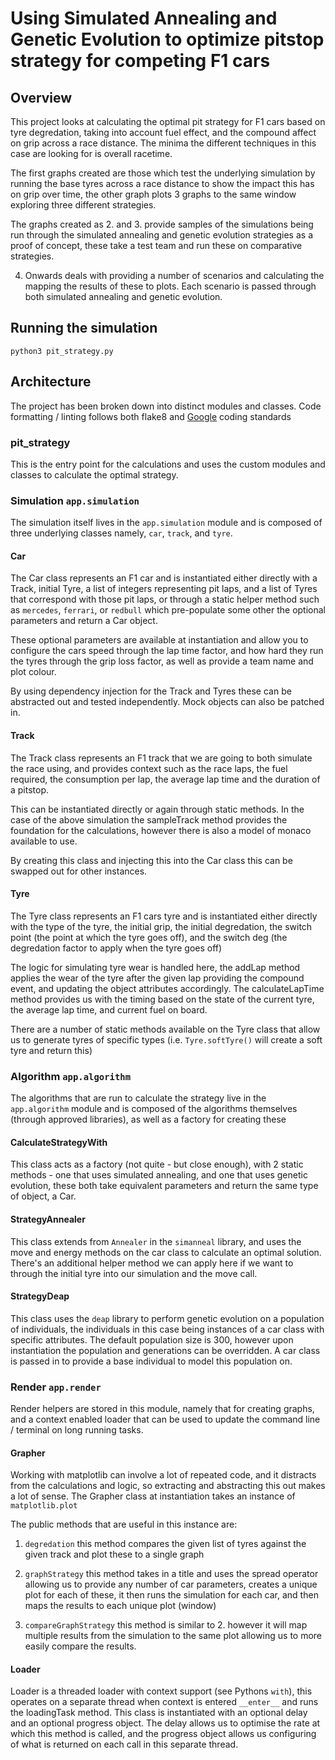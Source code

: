 # Using Simulated Annealing and Genetic Evolution to optimize pitstop strategy for competing F1 cars

## Overview
This project looks at calculating the optimal pit strategy for F1 cars based on tyre degredation, taking into account fuel effect, and the compound affect on grip across a race distance. The minima the different techniques in this case are looking for is overall racetime.

The first graphs created are those which test the underlying simulation by running the base tyres across a race distance to show the impact this has on grip over time, the other graph plots 3 graphs to the same window exploring three different strategies.

The graphs created as 2. and 3. provide samples of the simulations being run through the simulated annealing and genetic evolution strategies as a proof of concept, these take a test team and run these on comparative strategies.

4. Onwards deals with providing a number of scenarios and calculating the mapping the results of these to plots. Each scenario is passed through both simulated annealing and genetic evolution.


## Running the simulation

```
python3 pit_strategy.py
```

## Architecture
The project has been broken down into distinct modules and classes.
Code formatting / linting follows both flake8 and [Google](https://github.com/google/yapf) coding standards

### pit_strategy
This is the entry point for the calculations and uses the custom modules and classes to calculate the optimal strategy.

### Simulation  `app.simulation`
The simulation itself lives in the `app.simulation` module and is composed of three underlying classes namely, `car`, `track`, and `tyre`.

#### Car

The Car class represents an F1 car and is instantiated either directly with a Track, initial Tyre, a list of integers representing pit laps, and a list of Tyres that correspond with those pit laps, or through a static helper method such as `mercedes`, `ferrari`, or `redbull` which pre-populate some other the optional parameters and return a Car object.

These optional parameters are available at instantiation and allow you to configure the cars speed through the lap time factor, and how hard they run the tyres through the grip loss factor, as well as provide a team name and plot colour.

By using dependency injection for the Track and Tyres these can be abstracted out and tested independently. Mock objects can also be patched in.

#### Track

The Track class represents an F1 track that we are going to both simulate the race using, and provides context such as the race laps, the fuel required, the consumption per lap, the average lap time and the duration of a pitstop.

This can be instantiated directly or again through static methods. In the case of the above simulation the sampleTrack method provides the foundation for the calculations, however there is also a model of monaco available to use.

By creating this class and injecting this into the Car class this can be swapped out for other instances.

#### Tyre

The Tyre class represents an F1 cars tyre and is instantiated either directly with the type of the tyre, the initial grip, the initial degredation, the switch point (the point at which the tyre goes off), and the switch deg (the degredation factor to apply when the tyre goes off)

The logic for simulating tyre wear is handled here, the addLap method applies the wear of the tyre after the given lap providing the compound event, and updating the object attributes accordingly. The calculateLapTime method provides us with the timing based on the state of the current tyre, the average lap time, and current fuel on board.

There are a number of static methods available on the Tyre class that allow us to generate tyres of specific types (i.e. `Tyre.softTyre()` will create a soft tyre and return this)


### Algorithm `app.algorithm`
The algorithms that are run to calculate the strategy live in the `app.algorithm` module and is composed of the algorithms themselves (through approved libraries), as well as a factory for creating these


#### CalculateStrategyWith

This class acts as a factory (not quite - but close enough), with 2 static methods - one that uses simulated annealing, and one that uses genetic evolution, these both take equivalent parameters and return the same type of object, a Car.

#### StrategyAnnealer
This class extends from `Annealer` in the `simanneal` library, and uses the move and energy methods on the car class to calculate an optimal solution. There's an additional helper method we can apply here if we want to through the initial tyre into our simulation and the move call.

#### StrategyDeap
This class uses the `deap` library to perform genetic evolution on a population of individuals, the individuals in this case being instances of a car class with specific attributes. The default population size is 300, however upon instantiation the population and generations can be overridden. A car class is passed in to provide a base individual to model this population on.

### Render `app.render`
Render helpers are stored in this module, namely that for creating graphs, and a context enabled loader that can be used to update the command line / terminal on long running tasks.

#### Grapher
Working with matplotlib can involve a lot of repeated code, and it distracts from the calculations and logic, so extracting and abstracting this out makes a lot of sense. The Grapher class at instantiation takes an instance of `matplotlib.plot`

The public methods that are useful in this instance are:

1. `degredation` this method compares the given list of tyres against the given track and plot these to a single graph

2. `graphStrategy` this method takes in a title and uses the spread operator allowing us to provide any number of car parameters, creates a unique plot for each of these, it then runs the simulation for each car, and then maps the results to each unique plot (window)

3. `compareGraphStrategy` this method is similar to 2. however it will map multiple results from the simulation to the same plot allowing us to more easily compare the results.

#### Loader
Loader is a threaded loader with context support (see Pythons `with`), this operates on a separate thread when context is entered `__enter__` and runs the loadingTask method. This class is instantiated with an optional delay and an optional progress object. The delay allows us to optimise the rate at which this method is called, and the progress object allows us configuring of what is returned on each call in this separate thread.
